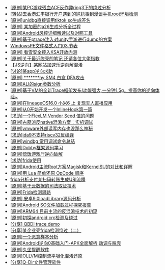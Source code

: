 + [[原创]某PC游戏残血ACE反作弊ring3下的绕过分析](https://bbs.kanxue.com/thread-284667.htm)
+ [[转帖]去香港汇丰银行开户遇到的尴尬事到漫谈手机root环境检测](https://bbs.kanxue.com/thread-285754.htm)
+ [[原创]unidbg直接调用tiktok so生成签名](https://bbs.kanxue.com/thread-285623.htm)
+ [[原创] 某加密的a26生成分析全过程](https://bbs.kanxue.com/thread-286228.htm)
+ [[原创]Android风控详细解读以及对照工具](https://bbs.kanxue.com/thread-286120.htm)
+ [[原创]基于ptrace注入对unity手游进行dump的方案](https://bbs.kanxue.com/thread-286222.htm)
+ [WindowsPE文件格式入门03.节表](https://bbs.kanxue.com/thread-286227.htm)
+ [[原创] 看雪安全接入KSA开放内测](https://bbs.kanxue.com/thread-251837.htm)
+ [[原创]关于最近脱壳的笔记 还请各位大佬指教](https://bbs.kanxue.com/thread-281745.htm)
+ [【JS逆向】某网站加速乐逆向解混淆](https://bbs.kanxue.com/thread-286225.htm)
+ [[讨论]某app逆向求助](https://bbs.kanxue.com/thread-277022.htm)
+ [[原创] *******hy SM4 白盒 DFA攻击](https://bbs.kanxue.com/thread-285313.htm)
+ [[原创]ALI的sign参数分析](https://bbs.kanxue.com/thread-284292.htm)
+ [[原创]基于VM的全新Trace框架发布!功能强大,一分钟1.5g，提高你的逆向体验~](https://bbs.kanxue.com/thread-285471.htm)
+ [[原创]在lineageOS16.0 小米6 上 复现无人直播应用](https://bbs.kanxue.com/thread-270014.htm)
+ [[原创]从0开始开发一个InlineHook第一篇](https://bbs.kanxue.com/thread-284689.htm)
+ [[求助]一个FlexLM Vendor Seed 值的问题](https://bbs.kanxue.com/thread-286148.htm)
+ [[原创]古墓派反native混淆方案：实机调试](https://bbs.kanxue.com/thread-286210.htm)
+ [[原创]vmware外部读写内存也没那么神秘](https://bbs.kanxue.com/thread-284956.htm)
+ [[求助]ida9不支持riscv32反编译](https://bbs.kanxue.com/thread-286231.htm)
+ [[原创]windbg 常用调试命令总结](https://bbs.kanxue.com/thread-285980.htm)
+ [[原创]Dobby框架源码学习](https://bbs.kanxue.com/thread-280661.htm)
+ [[原创]悟饭游戏厅逆向破解](https://bbs.kanxue.com/thread-286194.htm)
+ [[求助]frida使用](https://bbs.kanxue.com/thread-284338.htm)
+ [[原创]Android主流Root方案Magisk和KernelSU的对比和详解](https://bbs.kanxue.com/thread-283505.htm)
+ [[原创]用 Lua 简单还原 OpCode 顺序](https://bbs.kanxue.com/thread-250618.htm)
+ [frida分析支付某扫码转账生成URI流程](https://bbs.kanxue.com/thread-284764.htm)
+ [[原创]基于云数据的司法取证技术](https://bbs.kanxue.com/thread-252805.htm)
+ [[原创]Frida检测思路](https://bbs.kanxue.com/thread-286233.htm)
+ [[原创]  安卓9.0loadLibrary源码分析](https://bbs.kanxue.com/thread-286232.htm)
+ [[原创]Android SO文件加载过程探究报告](https://bbs.kanxue.com/thread-286053.htm)
+ [[原创]ARM64 目前主流的反混淆技术的初窥](https://bbs.kanxue.com/thread-285567.htm)
+ [[原创]初探android crc检测及绕过](https://bbs.kanxue.com/thread-285790.htm)
+ [[分享] QBDI trace demo](https://bbs.kanxue.com/thread-285857.htm)
+ [[分享]某企业壳frida检测绕过（二）](https://bbs.kanxue.com/thread-285964.htm)
+ [[原创]一个恶意样本分析](https://bbs.kanxue.com/thread-286066.htm)
+ [[原创]Android逆向0基础入门-APK全面解析,动调与脱壳](https://bbs.kanxue.com/thread-285906.htm)
+ [[原创]久坐提醒软件](https://bbs.kanxue.com/thread-286234.htm)
+ [[原创]OLLVM控制流平坦化混淆还原](https://bbs.kanxue.com/thread-286151.htm)
+ [[分享]Q-Dir文件管理软件](https://bbs.kanxue.com/thread-284038.htm)
